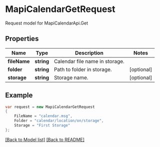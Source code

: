 
# MapiCalendarGetRequest

Request model for MapiCalendarApi.Get

## Properties

Name | Type | Description | Notes
---- | ---- | ----------- | -----
**fileName** |**string**|Calendar file name in storage. |
**folder** |**string**|Path to folder in storage. |[optional] 
**storage** |**string**|Storage name. |[optional] 

## Example
```csharp
var request = new MapiCalendarGetRequest
{ 
    FileName = "calendar.msg",
    Folder = "calendar/location/on/storage",
    Storage = "First Storage"
};
```

[[Back to Model list]](Models.md) [[Back to README]](README.md)
